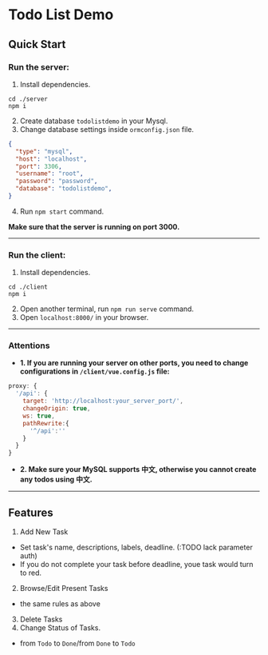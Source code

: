 # Todo List Demo
## Quick Start
### Run the server: 
1. Install dependencies.
```shell
cd ./server
npm i
```
2. Create database `todolistdemo` in your Mysql.
3. Change database settings inside `ormconfig.json` file.
```json
{
  "type": "mysql",
  "host": "localhost",
  "port": 3306,
  "username": "root",
  "password": "password",
  "database": "todolistdemo",
}
```
4. Run `npm start` command.

**Make sure that the server is running on port 3000.**

---
### Run the client:
1. Install dependencies.
```shell
cd ./client
npm i
```
2. Open another terminal, run `npm run serve` command.
3. Open `localhost:8000/` in your browser.
---
### Attentions
- **1. If you are running your server on other ports, you need to change configurations in `/client/vue.config.js` file:**
```javascript
proxy: {
  '/api': {
    target: 'http://localhost:your_server_port/',
    changeOrigin: true,
    ws: true,
    pathRewrite:{
      '^/api':''
    }
  }
}
```
- **2. Make sure your MySQL supports 中文, otherwise you cannot create any todos using 中文.**
---
## Features
1. Add New Task
  - Set task's name, descriptions, labels, deadline. (:TODO lack parameter auth)
  - If you do not complete your task before deadline, youe task would turn to red.
2. Browse/Edit Present Tasks
  - the same rules as above
3. Delete Tasks
4. Change Status of Tasks.
  - from `Todo` to `Done`/from `Done` to `Todo`
  
